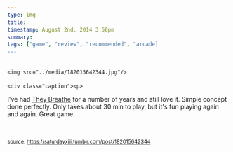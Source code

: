 ```yaml
---
type: img
title: 
timestamp: August 2nd, 2014 3:50pm
summary: 
tags: ["game", "review", "recommended", "arcade]
---
```


                
                
                
                                                                                        <img src="../media/182015642344.jpg"/>
                                                                                          <div class="caption"><p>

I've had <a href="https://store.steampowered.com/app/294140/They_Breathe/" target="_blank">They Breathe</a> for a number of years and still love it. Simple concept done perfectly. Only takes about 30 min to play, but it's fun playing again and again. Great game.

<br/></p> </div>
                                    
                
                
                
                
                                
<small>source: https://saturdayxiii.tumblr.com/post/182015642344</small>